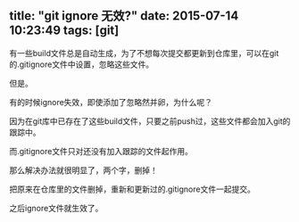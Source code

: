title: "git ignore 无效?"
date: 2015-07-14 10:23:49
tags: [git]
---

有一些build文件总是自动生成，为了不想每次提交都更新到仓库里，可以在git的.gitignore文件中设置，忽略这些文件。

但是。

有的时候ignore失效，即使添加了忽略然并卵，为什么呢？

因为在git库中已存在了这些build文件，只要之前push过，这些文件都会加入git的跟踪中。

而.gitignore文件只对还没有加入跟踪的文件起作用。

那么解决办法就很明显了，两个字，删掉！

把原来在仓库里的文件删掉，重新和更新过的.gitignore文件一起提交。

之后ignore文件就生效了。

